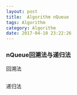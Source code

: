 ```yaml
---
layout: post
title:  Algorithm nQueue
tags: Algorithm
category: Algorithm
date: 2017-04-10 23:22:26
---
```


### nQueue回溯法与递归法

回溯法

```java


```
递归法

```java


```

